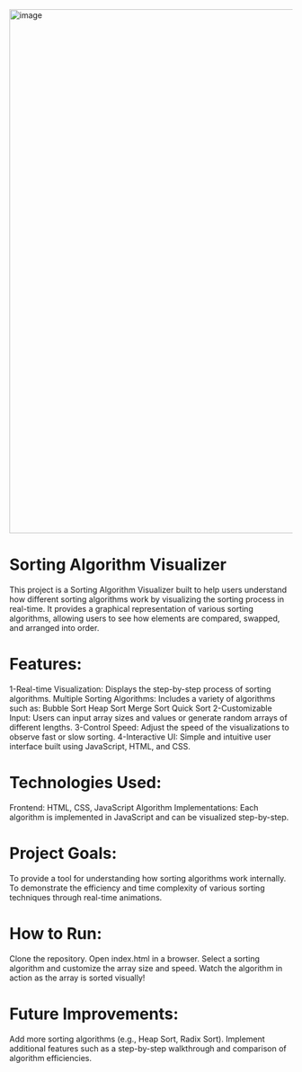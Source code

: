<img width="933" alt="image" src="https://github.com/user-attachments/assets/7be8b815-4ee7-44d9-88a9-7390a67a6619">

# Sorting Algorithm Visualizer
This project is a Sorting Algorithm Visualizer built to help users understand how different sorting algorithms work by visualizing the sorting process in real-time. It provides a graphical representation of various sorting algorithms, allowing users to see how elements are compared, swapped, and arranged into order.

# Features:
1-Real-time Visualization: Displays the step-by-step process of sorting algorithms.
Multiple Sorting Algorithms: Includes a variety of algorithms such as:
Bubble Sort
Heap Sort
Merge Sort
Quick Sort
2-Customizable Input: Users can input array sizes and values or generate random arrays of different lengths.
3-Control Speed: Adjust the speed of the visualizations to observe fast or slow sorting.
4-Interactive UI: Simple and intuitive user interface built using JavaScript, HTML, and CSS.

# Technologies Used:
Frontend: HTML, CSS, JavaScript
Algorithm Implementations: Each algorithm is implemented in JavaScript and can be visualized step-by-step.

# Project Goals:
To provide a tool for understanding how sorting algorithms work internally.
To demonstrate the efficiency and time complexity of various sorting techniques through real-time animations.

# How to Run:
Clone the repository.
Open index.html in a browser.
Select a sorting algorithm and customize the array size and speed.
Watch the algorithm in action as the array is sorted visually!

# Future Improvements:
Add more sorting algorithms (e.g., Heap Sort, Radix Sort).
Implement additional features such as a step-by-step walkthrough and comparison of algorithm efficiencies.



